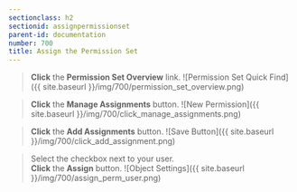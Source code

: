 ```yaml
---
sectionclass: h2
sectionid: assignpermissionset
parent-id: documentation
number: 700
title: Assign the Permission Set
---
```

>**Click** the **Permission Set Overview** link.
![Permission Set Quick Find]({{ site.baseurl }}/img/700/permission_set_overview.png)  

>**Click** the **Manage Assignments** button.
![New Permission]({{ site.baseurl }}/img/700/click_manage_assignments.png)

>**Click** the **Add Assignments** button.
![Save Button]({{ site.baseurl }}/img/700/click_add_assignment.png)

>Select the checkbox next to your user.  
**Click** the **Assign** button.
![Object Settings]({{ site.baseurl }}/img/700/assign_perm_user.png)
